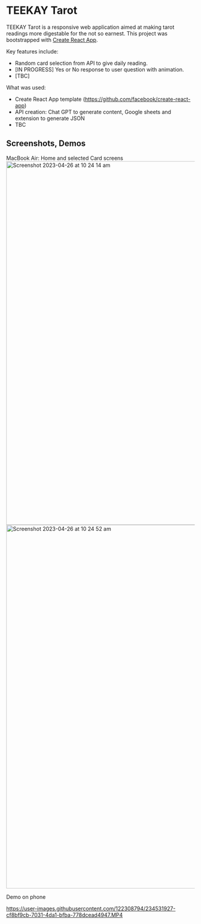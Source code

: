 # TEEKAY Tarot
TEEKAY Tarot is a responsive web application aimed at making tarot readings more digestable for the not so earnest.
This project was bootstrapped with [Create React App](https://github.com/facebook/create-react-app).

Key features include:
- Random card selection from API to give daily reading.
- [IN PROGRESS] Yes or No response to user question with animation.
- [TBC] 

What was used:
- Create React App template (https://github.com/facebook/create-react-app)
- API creation: Chat GPT to generate content, Google sheets and extension to generate JSON
- TBC 


## Screenshots, Demos

MacBook Air: Home and selected Card screens
<img width="969" alt="Screenshot 2023-04-26 at 10 24 14 am" src="https://user-images.githubusercontent.com/122308794/234532585-e5181368-dbe9-4a28-a92f-10b503e1529e.png">
<img width="969" alt="Screenshot 2023-04-26 at 10 24 52 am" src="https://user-images.githubusercontent.com/122308794/234532806-7c538f4f-3dde-436e-98ce-3c3fb1e845d8.png">


Demo on phone

https://user-images.githubusercontent.com/122308794/234531927-cf8bf9cb-7031-4da1-bfba-778dcead4947.MP4



